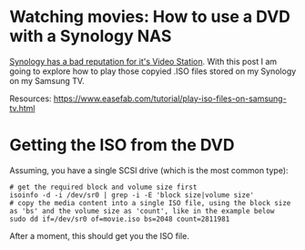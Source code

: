 # Watching movies: How to use a DVD with a Synology NAS
[Synology has a bad reputation for it's Video Station](https://community.synology.com/enu/forum/17/post/93830). With this post I am going to explore how to play those copyied .ISO files stored on my Synology on my Samsung TV.

Resources: https://www.easefab.com/tutorial/play-iso-files-on-samsung-tv.html


# Getting the ISO from the DVD
Assuming, you have a single SCSI drive (which is the most common type):

    # get the required block and volume size first
    isoinfo -d -i /dev/sr0 | grep -i -E 'block size|volume size'
    # copy the media content into a single ISO file, using the block size as 'bs' and the volume size as 'count', like in the example below
    sudo dd if=/dev/sr0 of=movie.iso bs=2048 count=2811981

After a moment, this should get you the ISO file.
